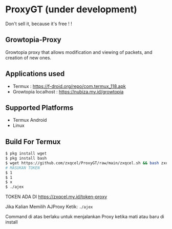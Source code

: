 # ProxyGT (under development)
Don't sell it, because it's free ! !
## Growtopia-Proxy
Growtopia proxy that allows modification and viewing of packets, and creation of new ones.
## Applications used
- Termux : https://f-droid.org/repo/com.termux_118.apk
- Growtopia localhost : https://nubiza.my.id/growtopia
## Supported Platforms
- Termux Android
- Linux

## Build For Termux

```bash
$ pkg install wget
$ pkg install bash
$ wget https://github.com/zxqcel/ProxyGT/raw/main/zxqcel.sh && bash zxqcel.sh
# MASUKAN TOKEN
$ 1
$ 1
$ x
$ ./ajex
```
TOKEN ADA DI https://zxqcel.my.id/token-proxy

Jika Kalian Memilih AJProxy Ketik:
`./ajex`

Command di atas berlaku untuk menjalankan Proxy ketika mati atau baru di install
